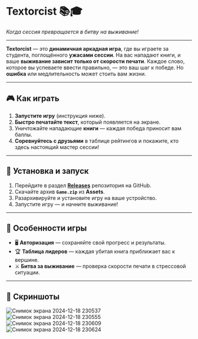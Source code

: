 # Textorcist 📚🎓  
*Когда сессия превращается в битву на выживание!*  

---

**Textorcist** — это **динамичная аркадная игра**, где вы играете за студента, поглощённого **ужасами сессии**. На вас нападают книги, и ваше **выживание зависит только от скорости печати**. Каждое слово, которое вы успеваете ввести правильно, — это ваш шаг к победе. Но **ошибка** или медлительность может стоить вам жизни.  

---

## 🎮 **Как играть**  
1. **Запустите игру** (инструкция ниже).  
2. **Быстро печатайте текст**, который появляется на экране.  
3. Уничтожайте нападающие **книги** — каждая победа приносит вам баллы.  
4. **Соревнуйтесь с друзьями** в таблице рейтингов и покажите, кто здесь настоящий мастер сессии!  

---

## 🚀 **Установка и запуск**  

1. Перейдите в раздел [**Releases**](https://github.com/JopkaMuravya/Textorcist/releases/tag/v1.0.0) репозитория на GitHub.  
2. Скачайте архив **`Game.zip`** из **Assets**.  
3. Разархивируйте и установите игру на ваше устройство.  
4. Запустите игру — и начните выживание!  

---

## 🌟 **Особенности игры**  
- 🖥️ **Авторизация** — сохраняйте свой прогресс и результаты.  
- 🏆 **Таблица лидеров** — каждая убитая книга приближает вас к вершине.  
- ⚔️ **Битва за выживание** — проверка скорости печати в стрессовой ситуации.  

---

## 📸 **Скриншоты**  
![Снимок экрана 2024-12-18 230537](https://github.com/user-attachments/assets/94f1042f-c4e7-452d-8053-ca433844eb38)
![Снимок экрана 2024-12-18 230555](https://github.com/user-attachments/assets/d8d8cab1-2e69-4221-b83c-53697ebc2a8e)
![Снимок экрана 2024-12-18 230609](https://github.com/user-attachments/assets/323d9b6a-3044-4f3c-b371-762af73e52f1)
![Снимок экрана 2024-12-18 230624](https://github.com/user-attachments/assets/5732f5a7-432b-4a61-9331-39b8cb1fc8b4)



